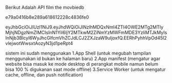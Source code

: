 Berikut Adalah API film the movbiedb

e79a0416b8e289a618612228c4836fe0

eyJhbGciOiJIUzI1NiJ9.eyJhdWQiOiJlNzlhMDQxNmI4ZTI4OWE2MTg2MTIyMjhjNDgzNmZlMCIsInN1YiI6IjY2MTkwM2ZiNmYzMWFmMDE3YzliMTJkMyIsInNjb3BlcyI6WyJhcGlfcmVhZCJdLCJ2ZXJzaW9uIjoxfQ.EERhPyhhVpOd45I2vlejwotWwsxtAozyN3jd1peRpt4

sistem ini sudah menggunakan
1.App Shell (untuk megubah tampilan menggunakan id bukan ke halaman baru)
2.App manifest (mengatur agar website bisa masuk ke mode desktop di perangkat mobile namun belum bisa 100 % digukanan saat mode offline)
3.Service Worker (untuk mengatur cache, offline, dan push notification)
